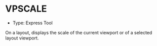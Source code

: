 # VPSCALE

- Type: Express Tool

On a layout, displays the scale of the current viewport or of a selected layout viewport.

